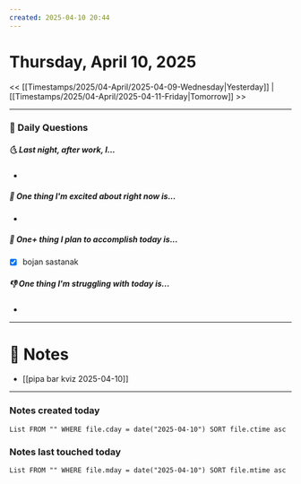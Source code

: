 ```yaml
---
created: 2025-04-10 20:44
---
```

# Thursday, April 10, 2025

<< [[Timestamps/2025/04-April/2025-04-09-Wednesday|Yesterday]] | [[Timestamps/2025/04-April/2025-04-11-Friday|Tomorrow]] >>

---
### 📅 Daily Questions
##### 🌜 Last night, after work, I...
- 

##### 🙌 One thing I'm excited about right now is...
- 

##### 🚀 One+ thing I plan to accomplish today is...
- [x] bojan sastanak 

##### 👎 One thing I'm struggling with today is...
- 

---
# 📝 Notes
- [[pipa bar kviz 2025-04-10]]

---
### Notes created today
```dataview
List FROM "" WHERE file.cday = date("2025-04-10") SORT file.ctime asc
```

### Notes last touched today
```dataview
List FROM "" WHERE file.mday = date("2025-04-10") SORT file.mtime asc
```